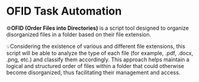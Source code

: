 # OFID Task Automation

⚙**OFID (Order Files into Directories)** is a script tool designed to organize disorganized files in a folder based on their file extension.

💡Considering the existence of various and different file extensions, this script will be able to analyze the type of each file (for example, .pdf, .docx, .png, etc.) and classify them accordingly. This approach helps maintain a logical and structured order of files within a folder that could otherwise become disorganized, thus facilitating their management and access.



